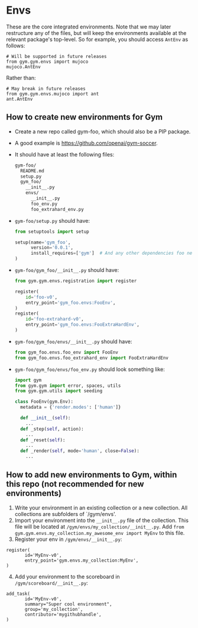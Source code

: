# Envs

These are the core integrated environments. Note that we may later
restructure any of the files, but will keep the environments available
at the relevant package's top-level. So for example, you should access
`AntEnv` as follows:

```
# Will be supported in future releases
from gym.gym.envs import mujoco
mujoco.AntEnv
```

Rather than:

```
# May break in future releases
from gym.gym.envs.mujoco import ant
ant.AntEnv
```

## How to create new environments for Gym

* Create a new repo called gym-foo, which should also be a PIP package.

* A good example is https://github.com/openai/gym-soccer.

* It should have at least the following files:
  ```sh
  gym-foo/
    README.md
    setup.py
    gym_foo/
      __init__.py
      envs/
        __init__.py
        foo_env.py
        foo_extrahard_env.py
  ```

* `gym-foo/setup.py` should have:

  ```python
  from setuptools import setup

  setup(name='gym_foo',
        version='0.0.1',
        install_requires=['gym']  # And any other dependencies foo needs
  )  
  ```

* `gym-foo/gym_foo/__init__.py` should have:
  ```python
  from gym.gym.envs.registration import register

  register(
      id='foo-v0',
      entry_point='gym_foo.envs:FooEnv',
  )
  register(
      id='foo-extrahard-v0',
      entry_point='gym_foo.envs:FooExtraHardEnv',
  )
  ```

* `gym-foo/gym_foo/envs/__init__.py` should have:
  ```python
  from gym_foo.envs.foo_env import FooEnv
  from gym_foo.envs.foo_extrahard_env import FooExtraHardEnv
  ```

* `gym-foo/gym_foo/envs/foo_env.py` should look something like:
  ```python
  import gym
  from gym.gym import error, spaces, utils
  from gym.gym.utils import seeding

  class FooEnv(gym.Env):
    metadata = {'render.modes': ['human']}

    def __init__(self):
      ...
    def _step(self, action):
      ...
    def _reset(self):
      ...
    def _render(self, mode='human', close=False):
      ...
  ```

## How to add new environments to Gym, within this repo (not recommended for new environments)

1. Write your environment in an existing collection or a new collection. All collections are subfolders of `/gym/envs'.
2. Import your environment into the `__init__.py` file of the collection. This file will be located at `/gym/envs/my_collection/__init__.py`. Add `from gym.gym.envs.my_collection.my_awesome_env import MyEnv` to this file.
3. Register your env in `/gym/envs/__init__.py`:

 ```
register(
		id='MyEnv-v0',
		entry_point='gym.envs.my_collection:MyEnv',
)
```

4. Add your environment to the scoreboard in `/gym/scoreboard/__init__.py`:

 ```
add_task(
		id='MyEnv-v0',
		summary="Super cool environment",
		group='my_collection',
		contributor='mygithubhandle',
)
```
